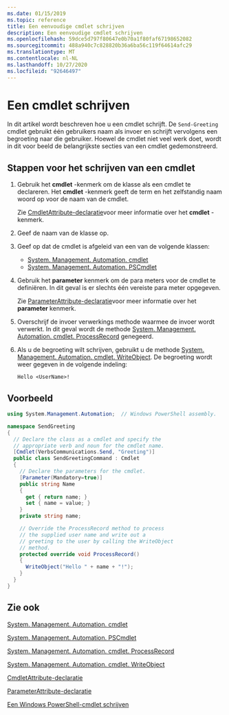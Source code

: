 ```yaml
---
ms.date: 01/15/2019
ms.topic: reference
title: Een eenvoudige cmdlet schrijven
description: Een eenvoudige cmdlet schrijven
ms.openlocfilehash: 59dce5d797f80647e0b70a1f80faf67198652082
ms.sourcegitcommit: 488a940c7c828820b36a6ba56c119f64614afc29
ms.translationtype: MT
ms.contentlocale: nl-NL
ms.lasthandoff: 10/27/2020
ms.locfileid: "92646497"
---
```

# <a name="how-to-write-a-cmdlet"></a>Een cmdlet schrijven

In dit artikel wordt beschreven hoe u een cmdlet schrijft. De `Send-Greeting` cmdlet gebruikt één gebruikers naam als invoer en schrijft vervolgens een begroeting naar die gebruiker. Hoewel de cmdlet niet veel werk doet, wordt in dit voor beeld de belangrijkste secties van een cmdlet gedemonstreerd.

## <a name="steps-to-write-a-cmdlet"></a>Stappen voor het schrijven van een cmdlet

1. Gebruik het **cmdlet** -kenmerk om de klasse als een cmdlet te declareren. Het **cmdlet** -kenmerk geeft de term en het zelfstandig naam woord op voor de naam van de cmdlet.

   Zie [CmdletAttribute-declaratie](cmdlet-attribute-declaration.md)voor meer informatie over het **cmdlet** -kenmerk.

2. Geef de naam van de klasse op.

3. Geef op dat de cmdlet is afgeleid van een van de volgende klassen:

   * [System. Management. Automation. cmdlet](/dotnet/api/System.Management.Automation.Cmdlet)
   * [System. Management. Automation. PSCmdlet](/dotnet/api/System.Management.Automation.PSCmdlet)

4. Gebruik het **parameter** kenmerk om de para meters voor de cmdlet te definiëren. In dit geval is er slechts één vereiste para meter opgegeven.

   Zie [ParameterAttribute-declaratie](parameter-attribute-declaration.md)voor meer informatie over het **parameter** kenmerk.

5. Overschrijf de invoer verwerkings methode waarmee de invoer wordt verwerkt. In dit geval wordt de methode [System. Management. Automation. cmdlet. ProcessRecord](/dotnet/api/System.Management.Automation.Cmdlet.ProcessRecord) genegeerd.

6. Als u de begroeting wilt schrijven, gebruikt u de methode [System. Management. Automation. cmdlet. WriteObject](/dotnet/api/System.Management.Automation.Cmdlet.WriteObject).
   De begroeting wordt weer gegeven in de volgende indeling:

   ```Output
   Hello <UserName>!
   ```

## <a name="example"></a>Voorbeeld

```csharp
using System.Management.Automation;  // Windows PowerShell assembly.

namespace SendGreeting
{
  // Declare the class as a cmdlet and specify the
  // appropriate verb and noun for the cmdlet name.
  [Cmdlet(VerbsCommunications.Send, "Greeting")]
  public class SendGreetingCommand : Cmdlet
  {
    // Declare the parameters for the cmdlet.
    [Parameter(Mandatory=true)]
    public string Name
    {
      get { return name; }
      set { name = value; }
    }
    private string name;

    // Override the ProcessRecord method to process
    // the supplied user name and write out a
    // greeting to the user by calling the WriteObject
    // method.
    protected override void ProcessRecord()
    {
      WriteObject("Hello " + name + "!");
    }
  }
}
```

## <a name="see-also"></a>Zie ook

[System. Management. Automation. cmdlet](/dotnet/api/System.Management.Automation.Cmdlet)

[System. Management. Automation. PSCmdlet](/dotnet/api/System.Management.Automation.PSCmdlet)

[System. Management. Automation. cmdlet. ProcessRecord](/dotnet/api/System.Management.Automation.Cmdlet.ProcessRecord)

[System. Management. Automation. cmdlet. WriteObject](/dotnet/api/System.Management.Automation.Cmdlet.WriteObject)

[CmdletAttribute-declaratie](cmdlet-attribute-declaration.md)

[ParameterAttribute-declaratie](parameter-attribute-declaration.md)

[Een Windows PowerShell-cmdlet schrijven](writing-a-windows-powershell-cmdlet.md)
